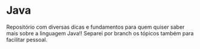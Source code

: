 # Java
Repositório com diversas dicas e fundamentos para quem quiser saber mais sobre a linguagem Java!!
Separei por branch os tópicos também para facilitar pessoal.
